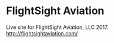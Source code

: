# FlightSight Aviation
Live site for FlightSight Aviation, LLC 2017.    
http://flightsightaviation.com/
